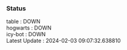### Status


table : DOWN  
hogwarts : DOWN  
icy-bot : DOWN  
Latest Update : 2024-02-03 09:07:32.638810
